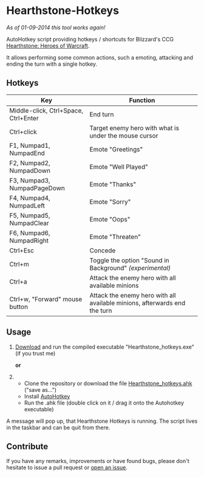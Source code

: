 # Hearthstone-Hotkeys

*As of 01-09-2014 this tool works again!*

AutoHotkey script providing hotkeys / shortcuts for Blizzard's CCG [Hearthstone: Heroes of Warcraft][1].

It allows performing some common actions, such a emoting, attacking and ending the turn with a single hotkey. 

## Hotkeys
Key | Function
--- | ---
Middle-click,  Ctrl+Space, Ctrl+Enter | End turn
Ctrl+click | Target enemy hero with what is under the mouse cursor
F1, Numpad1, NumpadEnd | Emote "Greetings"
F2, Numpad2, NumpadDown | Emote "Well Played"
F3, Numpad3, NumpadPageDown | Emote "Thanks"
F4, Numpad4, NumpadLeft | Emote "Sorry"
F5, Numpad5, NumpadClear | Emote "Oops"
F6, Numpad6, NumpadRight | Emote "Threaten"
Ctrl+Esc | Concede
Ctrl+m | Toggle the option "Sound in Background" *(experimental)*
Ctrl+a | Attack the enemy hero with all available minions
Ctrl+w, "Forward" mouse button | Attack the enemy hero with all available minions, afterwards end the turn

## Usage
1. [Download][2] and run the compiled executable "Hearthstone_hotkeys.exe" (if you trust me)

    __or__

2. * Clone the repository or download the file [Hearthstone_hotkeys.ahk][5] ("save as...")
   * Install [AutoHotkey][3]
   * Run the .ahk file (double click on it / drag it onto the Autohotkey executable)

A message will pop up, that Hearthstone Hotkeys is running.
The script lives in the taskbar and can be quit from there.

## Contribute
If you have any remarks, improvements or have found bugs, please don't hesitate to issue a pull request or [open an issue][4].


  [1]: http://us.battle.net/hearthstone/en/
  [2]: https://github.com/chrisma/Hearthstone-Hotkeys/raw/master/Hearthstone_hotkeys.exe
  [3]: http://ahkscript.org/download/
  [4]: https://github.com/chrisma/Hearthstone-Hotkeys/issues/new
  [5]: https://raw.githubusercontent.com/chrisma/Hearthstone-Hotkeys/master/Hearthstone_hotkeys.ahk
